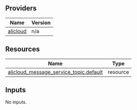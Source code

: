 <!-- BEGIN_TF_DOCS -->
## Providers

| Name | Version |
|------|---------|
| <a name="provider_alicloud"></a> [alicloud](#provider\_alicloud) | n/a |

## Resources

| Name | Type |
|------|------|
| [alicloud_message_service_topic.default](https://registry.terraform.io/providers/hashicorp/alicloud/latest/docs/resources/message_service_topic) | resource |

## Inputs

No inputs.
<!-- END_TF_DOCS -->    